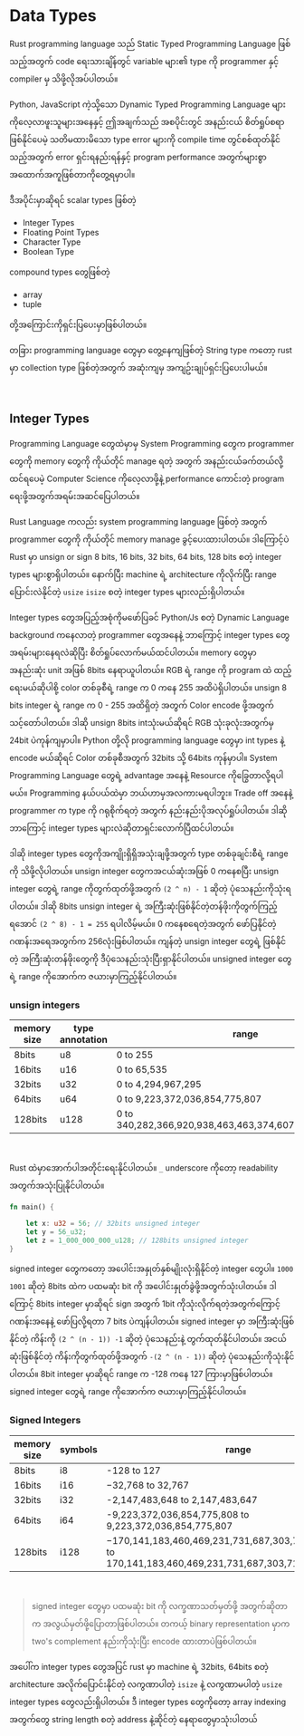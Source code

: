 # Data Types

Rust programming language သည် Static Typed Programming Language ဖြစ်သည့်အတွက် code ရေးသားချိန်တွင် variable များ၏ type ကို programmer နှင့် compiler မှ သိဖို့လိုအပ်ပါတယ်။

Python, JavaScript ကဲ့သို့သော Dynamic Typed Programming Language များကိုလေ့လာဖူးသူများအနေနှင့် ဤအချက်သည် အစပိုင်းတွင် အနည်းငယ် စိတ်ရှုပ်စရာဖြစ်နိုင်ပေမဲ့ သတိမထားမိသော type error များကို compile time တွင်စစ်ထုတ်နိုင်သည့်အတွက် error ရှင်းရနည်းရန်နှင့် program performance အတွက်များစွာအထောက်အကူဖြစ်တာကိုတွေ့ရမှာပါ။

ဒီအပိုင်းမှာဆိုရင် scalar types ဖြစ်တဲ့

* Integer Types
* Floating Point Types
* Character Type
* Boolean Type

compound types တွေဖြစ်တဲ့

* array
* tuple

တို့အကြောင်းကိုရှင်းပြပေးမှာဖြစ်ပါတယ်။

တခြား programming language တွေမှာ တွေ့နေကျဖြစ်တဲ့ String type ကတော့ rust မှာ collection type ဖြစ်တဲ့အတွက် အဆုံးကျမှ အကျဥ်းချုပ်ရှင်းပြပေးပါမယ်။

</br>

## Integer Types

Programming Language တွေထဲမှာမှ System Programming တွေက programmer တွေကို memory တွေကို ကိုယ်တိုင် manage ရတဲ့ အတွက် အနည်းငယ်ခက်တယ်လို့ထင်ရပေမဲ့ Computer Science ကိုလေ့လာဖို့နဲ့ performance ကောင်းတဲ့ program ရေးဖို့အတွက်အရမ်းအဆင်ပြေပါတယ်။

Rust Language ကလည်း system programming language ဖြစ်တဲ့ အတွက် programmer တွေကို ကိုယ်တိုင် memory manage ခွင့်ပေးထားပါတယ်။ ဒါကြောင့်ပဲ Rust မှာ unsign or sign 8 bits, 16 bits, 32 bits, 64 bits, 128 bits စတဲ့ integer types များစွာရှိပါတယ်။ နောက်ပြီး machine ရဲ့ architecture ကိုလိုက်ပြီး range ပြောင်းလဲနိုင်တဲ့ `usize` `isize` စတဲ့ integer types များလည်းရှိပါတယ်။

Integer types တွေအပြည့်အစုံကိုမဖော်ပြခင် Python/Js စတဲ့ Dynamic Language background ကနေလာတဲ့ programmer တွေအနေနဲ့ ဘာကြောင့် integer types တွေအရမ်းများနေရလဲဆိုပြီး စိတ်ရှုပ်လောက်မယ်ထင်ပါတယ်။ memory တွေမှာ အနည်းဆုံး unit အဖြစ် 8bits နေရာယူပါတယ်။ RGB ရဲ့ range ကို program ထဲ ထည့်ရေးမယ်ဆိုပါစို့ color တစ်ခုစီရဲ့ range က 0 ကနေ 255 အထိပဲရှိပါတယ်။ unsign 8 bits integer ရဲ့ range က 0 - 255 အထိရှိတဲ့ အတွက် Color encode ဖို့အတွက်သင့်တော်ပါတယ်။ ဒါဆို unsign 8bits intသုံးမယ်ဆိုရင် RGB သုံးခုလုံးအတွက်မှ 24bit ပဲကုန်ကျမှာပါ။ Python တို့လို programming language တွေမှာ int types နဲ့ encode မယ်ဆိုရင် Color တစ်ခုစီအတွက် 32bits သို့ 64bits ကုန်မှာပါ။ System Programming Language တွေရဲ့ advantage အနေနဲ့ Resource ကိုခြွေတာလို့ရပါမယ်။ Programming နယ်ပယ်ထဲမှာ ဘယ်ဟာမှအလကားမရပါဘူး။ Trade off အနေနဲ့ programmer က type ကို ဂရုစိုက်ရတဲ့ အတွက် နည်းနည်းပိုအလုပ်ရှုပ်ပါတယ်။ ဒါဆို ဘာကြောင့် integer types များလဲဆိုတာရှင်းလောက်ပြီထင်ပါတယ်။

ဒါဆို integer types တွေကိုအကျိုးရှိရှိအသုံးချဖို့အတွက် type တစ်ခုချင်းစီရဲ့ range ကို သိဖို့လိုပါတယ်။ unsign integer တွေကအငယ်ဆုံးအဖြစ် 0 ကနေစပြီး unsign integer တွေရဲ့ range ကိုတွက်ထုတ်ဖို့အတွက်  `(2 ^ n) - 1` ဆိုတဲ့ ပုံသေနည်းကိုသုံးရပါတယ်။ ဒါဆို 8bits unsign integer ရဲ့ အကြီးဆုံးဖြစ်နိုင်တဲ့တန်ဖိုးကိုတွက်ကြည့်ရအောင် `(2 ^ 8) - 1 = 255` ရပါလိမ့်မယ်။ 0 ကနေစရေတဲ့အတွက် ဖော်ပြနိုင်တဲ့ ဂဏန်းအရေအတွက်က 256လုံးဖြစ်ပါတယ်။ ကျန်တဲ့ unsign integer တွေရဲ့ ဖြစ်နိုင်တဲ့ အကြီးဆုံးတန်ဖိုးတွေကို ဒီပုံသေနည်းသုံးပြီးရှာနိုင်ပါတယ်။ unsigned integer တွေရဲ့ range ကိုအောက်က ဇယားမှာကြည့်နိုင်ပါတယ်။

### unsign integers

| memory size | type annotation | range                                                   |
|-------------|---------|---------------------------------------------------------|
| 8bits       | u8      | 0 to 255                                                 |
| 16bits      | u16     | 0 to 65,535                                              |
| 32bits      | u32     | 0 to 4,294,967,295                                       |
| 64bits      | u64     | 0 to 9,223,372,036,854,775,807                           |
| 128bits     | u128    | 0 to 340,282,366,920,938,463,463,374,607,431,768,211,455 |

</br>

Rust ထဲမှာအောက်ပါအတိုင်းရေးနိုင်ပါတယ်။ `_` underscore ကိုတော့ readability အတွက်အသုံးပြုနိုင်ပါတယ်။

```Rust
fn main() {

    let x: u32 = 56; // 32bits unsigned integer
    let y = 56_u32;
    let z = 1_000_000_000_u128; // 128bits unsigned integer
}
```

signed integer တွေကတော့ အပေါင်းအနှုတ်နှစ်မျိုးလုံးရှိနိုင်တဲ့ integer တွေပါ။ `1000 1001` ဆိုတဲ့ 8bits ထဲက ပထမဆုံး bit ကို အပေါင်းနှုတ်ခွဲဖို့အတွက်သုံးပါတယ်။ ဒါကြောင့် 8bits integer မှာဆိုရင် sign အတွက် 1bit ကိုသုံးလိုက်ရတဲ့အတွက်ကြောင့် ဂဏန်းအနေနဲ့ ဖော်ပြလို့ရတာ 7 bits ပဲကျန်ပါတယ်။ signed integer မှာ အကြီးဆုံးဖြစ်နိုင်တဲ့ ကိန်းကို `(2 ^ (n - 1)) -1` ဆိုတဲ့ ပုံသေနည်းနဲ့ တွက်ထုတ်နိုင်ပါတယ်။ အငယ်ဆုံးဖြစ်နိုင်တဲ့ ကိန်းကိုတွက်ထုတ်ဖို့အတွက် `-(2 ^ (n - 1))` ဆိုတဲ့ ပုံသေနည်းကိုသုံးနိုင်ပါတယ်။ 8bit integer မှာဆိုရင် range က -128 ကနေ 127 ကြားမှာဖြစ်ပါတယ်။ signed integer တွေရဲ့ range ကိုအောက်က ဇယားမှာကြည့်နိုင်ပါတယ်။

### Signed Integers

| memory size | symbols | range                                                                                                         |
|-------------|---------|---------------------------------------------------------------------------------------------------------------|
| 8bits       | i8      | -128 to 127                                                                                                   |
| 16bits      | i16     | −32,768 to 32,767                                                                                             |
| 32bits      | i32     | -2,147,483,648 to 2,147,483,647                                                                               |
| 64bits      | i64     | -9,223,372,036,854,775,808 to 9,223,372,036,854,775,807                                                       |
| 128bits     | i128    | −170,141,183,460,469,231,731,687,303,715,884,105,728  to  170,141,183,460,469,231,731,687,303,715,884,105,727 |

 </br>

> signed integer တွေမှာ ပထမဆုံး bit ကို လက္ခဏာသတ်မှတ်ဖို့ အတွက်ဆိုတာက အလွယ်မှတ်ဖို့ပြောတာဖြစ်ပါတယ်။ တကယ့် binary representation မှာက two's complement နည်းကိုသုံးပြီး encode ထားတာပဲဖြစ်ပါတယ်။

အပေါ်က integer types တွေအပြင် rust မှာ machine ရဲ့ 32bits, 64bits စတဲ့ architecture အလိုက်ပြောင်းနိုင်တဲ့ လကွဏာပါတဲ့ `isize` နဲ့ လကွဏာမပါတဲ့ `usize` integer types တွေလည်းရှိပါတယ်။ ဒီ integer types တွေကိုတော့ array indexing အတွက်တွေ string length စတဲ့ address နဲ့ဆိုင်တဲ့ နေရာတွေမှာသုံးပါတယ်
